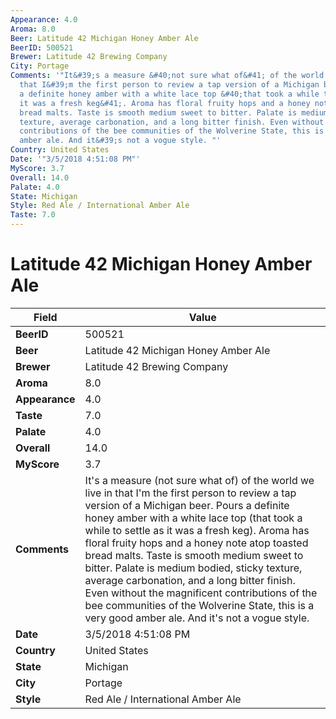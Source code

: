 ```yaml
---
Appearance: 4.0
Aroma: 8.0
Beer: Latitude 42 Michigan Honey Amber Ale
BeerID: 500521
Brewer: Latitude 42 Brewing Company
City: Portage
Comments: '"It&#39;s a measure &#40;not sure what of&#41; of the world we live in
  that I&#39;m the first person to review a tap version of a Michigan beer. Pours
  a definite honey amber with a white lace top &#40;that took a while to settle as
  it was a fresh keg&#41;. Aroma has floral fruity hops and a honey note atop toasted
  bread malts. Taste is smooth medium sweet to bitter. Palate is medium bodied, sticky
  texture, average carbonation, and a long bitter finish. Even without the magnificent
  contributions of the bee communities of the Wolverine State, this is a very good
  amber ale. And it&#39;s not a vogue style. "'
Country: United States
Date: '"3/5/2018 4:51:08 PM"'
MyScore: 3.7
Overall: 14.0
Palate: 4.0
State: Michigan
Style: Red Ale / International Amber Ale
Taste: 7.0
---
```


# Latitude 42 Michigan Honey Amber Ale

| Field         | Value |
|---------------|-------|
| **BeerID** | 500521 |
| **Beer** | Latitude 42 Michigan Honey Amber Ale |
| **Brewer** | Latitude 42 Brewing Company |
| **Aroma** | 8.0 |
| **Appearance** | 4.0 |
| **Taste** | 7.0 |
| **Palate** | 4.0 |
| **Overall** | 14.0 |
| **MyScore** | 3.7 |
| **Comments** | It&#39;s a measure &#40;not sure what of&#41; of the world we live in that I&#39;m the first person to review a tap version of a Michigan beer. Pours a definite honey amber with a white lace top &#40;that took a while to settle as it was a fresh keg&#41;. Aroma has floral fruity hops and a honey note atop toasted bread malts. Taste is smooth medium sweet to bitter. Palate is medium bodied, sticky texture, average carbonation, and a long bitter finish. Even without the magnificent contributions of the bee communities of the Wolverine State, this is a very good amber ale. And it&#39;s not a vogue style.  |
| **Date** | 3/5/2018 4:51:08 PM |
| **Country** | United States |
| **State** | Michigan |
| **City** | Portage |
| **Style** | Red Ale / International Amber Ale |
